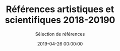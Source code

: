 ---
title: 'Références artistiques et scientifiques 2018-20190'
date: 2019-04-26 00:00:00
subtitle: "Sélection de références" 
description: 
featured_image: '/images/Journal/Deuxieme-annee-de-these/couverture.PNG'
---